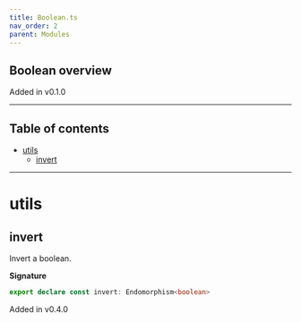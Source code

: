 ```yaml
---
title: Boolean.ts
nav_order: 2
parent: Modules
---
```


## Boolean overview

Added in v0.1.0

---

<h2 class="text-delta">Table of contents</h2>

- [utils](#utils)
  - [invert](#invert)

---

# utils

## invert

Invert a boolean.

**Signature**

```ts
export declare const invert: Endomorphism<boolean>
```

Added in v0.4.0
